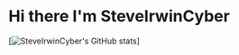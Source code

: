 # Hi there I'm SteveIrwinCyber
[![SteveIrwinCyber's GitHub stats](https://github-readme-stats.vercel.app/api?username=sdteveirwincyber)]
